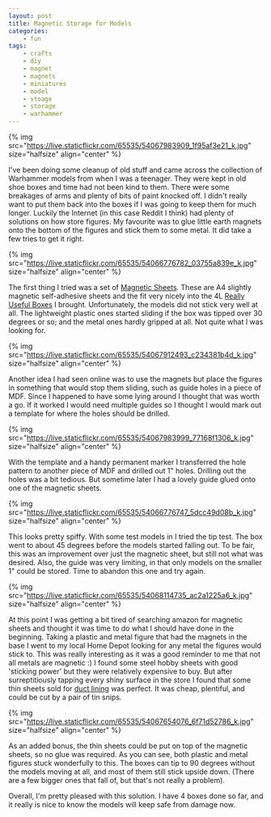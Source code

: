 ```yaml
---
layout: post
title: Magnetic Storage for Models
categories:
    - fun
tags:
    - crafts
    - diy
    - magnet
    - magnets
    - miniatures
    - model
    - stoage
    - storage
    - warhammer
---
```



{% img src="https://live.staticflickr.com/65535/54067983909_1f95af3e21_k.jpg"  size="halfsize"  align="center" %}


I've been doing some cleanup of old stuff and came across the collection of Warhammer models from when I was a teenager.  They were kept in old shoe boxes and time had not been kind to them. There were some breakages of arms and plenty of bits of paint knocked off.  I didn't really want to put them back into the boxes if I was going to keep them for much longer.  Luckily the Internet (in this case Reddit I think) had plenty of solutions on how store figures.  My favourite was to glue little earth magnets onto the bottom of the figures and stick them to some metal.  It did take a few tries to get it right.




{% img src="https://live.staticflickr.com/65535/54066776782_03755a839e_k.jpg"  size="halfsize"  align="center" %}


The first thing I tried was a set of [Magnetic Sheets](https://www.amazon.ca/s?k=magnetic+sheets&amp;crid=LPE2R5IVMQVG&amp;sprefix=magnetic+sheets%2Caps%2C93&amp;ref=nb_sb_noss_1). These are A4 slightly magnetic self-adhesive sheets and the fit very nicely into the 4L [Really Useful Boxes](https://www.staples.ca/products/772032-en-really-useful-boxes-4l-storage-box-clear?listId=collection) I brought. Unfortunately, the models did not stick very well at all. The lightweight plastic ones started sliding if the box was tipped over 30 degrees or so; and the metal ones hardly gripped at all. Not quite what I was looking for.




{% img src="https://live.staticflickr.com/65535/54067912493_c234381b4d_k.jpg"  size="halfsize"  align="center" %}


Another idea I had seen online was to use the magnets but place the figures in something that would stop them sliding, such as guide holes in a piece of MDF.  Since I happened to have some lying around I thought that was worth a go. If it worked I would need multiple guides so I thought I would mark out a template for where the holes should be drilled.




{% img src="https://live.staticflickr.com/65535/54067983999_77168f1306_k.jpg"  size="halfsize"  align="center" %}


With the template and a handy permanent marker I transferred the hole pattern to another piece of MDF and drilled out 1" holes.  Drilling out the holes was a bit tedious. But sometime later I had a lovely guide glued onto one of the magnetic sheets.




{% img src="https://live.staticflickr.com/65535/54066776747_5dcc49d08b_k.jpg"  size="halfsize"  align="center" %}


This looks pretty spiffy.  With some test models in I tried the tip test.  The box went to about 45 degrees before the models started falling out.  To be fair, this was an improvement over just the magnetic sheet, but still not what was desired.  Also, the guide was very limiting, in that only models on the smaller 1" could be stored. Time to abandon this one and try again.




{% img src="https://live.staticflickr.com/65535/54068114735_ac2a1225a6_k.jpg"  size="halfsize"  align="center" %}


At this point I was getting a bit tired of searching amazon for magnetic sheets and thought it was time to do what I should have done in the beginning.  Taking a plastic and metal figure that had the magnets in the base I went to my local Home Depot looking for any metal the figures would stick to.  This was really interesting as it was a good reminder to me that not all metals are magnetic :)  I found some steel hobby sheets with good 'sticking power' but they were relatively expensive to buy.  But after surreptitiously tapping every shiny surface in the store I found that some thin sheets sold for [duct lining](https://www.homedepot.ca/product/imperial-16-x-36-inch-joist-panning-lining/1000403937) was perfect.  It was cheap, plentiful, and could be cut by a pair of tin snips.




{% img src="https://live.staticflickr.com/65535/54067654076_6f71d52786_k.jpg"  size="halfsize"  align="center" %}







As an added bonus, the thin sheets could be put on top of the magnetic sheets, so no glue was required. As you can see, both plastic and metal figures stuck wonderfully to this.  The boxes can tip to 90 degrees without the models moving at all, and most of them still stick upside down.  (There are a few bigger ones that fall of, but that's not really a problem).




Overall, I'm pretty pleased with this solution.  I have 4 boxes done so far, and it really is nice to know the models will keep safe from damage now.


